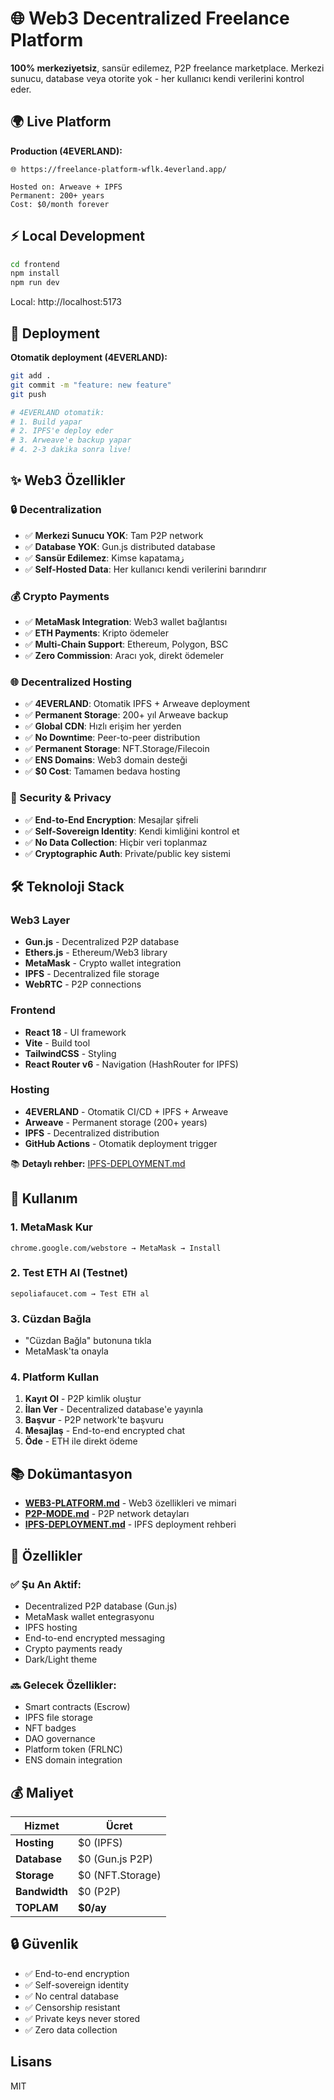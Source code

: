 # 🌐 Web3 Decentralized Freelance Platform

**100% merkeziyetsiz**, sansür edilemez, P2P freelance marketplace. Merkezi sunucu, database veya otorite yok - her kullanıcı kendi verilerini kontrol eder.

## 🌍 Live Platform

**Production (4EVERLAND):**
```
🌐 https://freelance-platform-wflk.4everland.app/

Hosted on: Arweave + IPFS
Permanent: 200+ years
Cost: $0/month forever
```

## ⚡ Local Development

```bash
cd frontend
npm install
npm run dev
```

Local: http://localhost:5173

## 🚀 Deployment

**Otomatik deployment (4EVERLAND):**
```bash
git add .
git commit -m "feature: new feature"
git push

# 4EVERLAND otomatik:
# 1. Build yapar
# 2. IPFS'e deploy eder
# 3. Arweave'e backup yapar
# 4. 2-3 dakika sonra live!
```

## ✨ Web3 Özellikler

### 🔒 Decentralization
- ✅ **Merkezi Sunucu YOK**: Tam P2P network
- ✅ **Database YOK**: Gun.js distributed database
- ✅ **Sansür Edilemez**: Kimse kapatamaز
- ✅ **Self-Hosted Data**: Her kullanıcı kendi verilerini barındırır

### 💰 Crypto Payments
- ✅ **MetaMask Integration**: Web3 wallet bağlantısı
- ✅ **ETH Payments**: Kripto ödemeler
- ✅ **Multi-Chain Support**: Ethereum, Polygon, BSC
- ✅ **Zero Commission**: Aracı yok, direkt ödemeler

### 🌐 Decentralized Hosting
- ✅ **4EVERLAND**: Otomatik IPFS + Arweave deployment
- ✅ **Permanent Storage**: 200+ yıl Arweave backup
- ✅ **Global CDN**: Hızlı erişim her yerden
- ✅ **No Downtime**: Peer-to-peer distribution
- ✅ **Permanent Storage**: NFT.Storage/Filecoin
- ✅ **ENS Domains**: Web3 domain desteği
- ✅ **$0 Cost**: Tamamen bedava hosting

### 🔐 Security & Privacy
- ✅ **End-to-End Encryption**: Mesajlar şifreli
- ✅ **Self-Sovereign Identity**: Kendi kimliğini kontrol et
- ✅ **No Data Collection**: Hiçbir veri toplanmaz
- ✅ **Cryptographic Auth**: Private/public key sistemi

## 🛠️ Teknoloji Stack

### Web3 Layer
- **Gun.js** - Decentralized P2P database
- **Ethers.js** - Ethereum/Web3 library
- **MetaMask** - Crypto wallet integration
- **IPFS** - Decentralized file storage
- **WebRTC** - P2P connections

### Frontend
- **React 18** - UI framework
- **Vite** - Build tool
- **TailwindCSS** - Styling
- **React Router v6** - Navigation (HashRouter for IPFS)

### Hosting
- **4EVERLAND** - Otomatik CI/CD + IPFS + Arweave
- **Arweave** - Permanent storage (200+ years)
- **IPFS** - Decentralized distribution
- **GitHub Actions** - Otomatik deployment trigger

📚 **Detaylı rehber:** [IPFS-DEPLOYMENT.md](./IPFS-DEPLOYMENT.md)

## 📖 Kullanım

### 1. MetaMask Kur
```
chrome.google.com/webstore → MetaMask → Install
```

### 2. Test ETH Al (Testnet)
```
sepoliafaucet.com → Test ETH al
```

### 3. Cüzdan Bağla
- "Cüzdan Bağla" butonuna tıkla
- MetaMask'ta onayla

### 4. Platform Kullan
1. **Kayıt Ol** - P2P kimlik oluştur
2. **İlan Ver** - Decentralized database'e yayınla
3. **Başvur** - P2P network'te başvuru
4. **Mesajlaş** - End-to-end encrypted chat
5. **Öde** - ETH ile direkt ödeme

## 📚 Dokümantasyon

- **[WEB3-PLATFORM.md](./WEB3-PLATFORM.md)** - Web3 özellikleri ve mimari
- **[P2P-MODE.md](./P2P-MODE.md)** - P2P network detayları
- **[IPFS-DEPLOYMENT.md](./IPFS-DEPLOYMENT.md)** - IPFS deployment rehberi

## 🌟 Özellikler

### ✅ Şu An Aktif:
- Decentralized P2P database (Gun.js)
- MetaMask wallet entegrasyonu
- IPFS hosting
- End-to-end encrypted messaging
- Crypto payments ready
- Dark/Light theme

### 🔜 Gelecek Özellikler:
- Smart contracts (Escrow)
- IPFS file storage
- NFT badges
- DAO governance
- Platform token (FRLNC)
- ENS domain integration

## 💰 Maliyet

| Hizmet | Ücret |
|--------|-------|
| **Hosting** | $0 (IPFS) |
| **Database** | $0 (Gun.js P2P) |
| **Storage** | $0 (NFT.Storage) |
| **Bandwidth** | $0 (P2P) |
| **TOPLAM** | **$0/ay** |

## 🔒 Güvenlik

- ✅ End-to-end encryption
- ✅ Self-sovereign identity
- ✅ No central database
- ✅ Censorship resistant
- ✅ Private keys never stored
- ✅ Zero data collection

## Lisans

MIT
